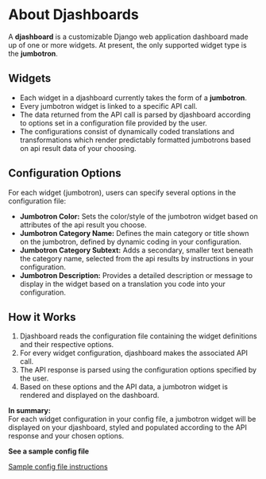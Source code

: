 # About Djashboards

A **djashboard** is a customizable Django web application dashboard made up of one or more widgets. At present, the only supported widget type is the **jumbotron**.  

## Widgets

- Each widget in a djashboard currently takes the form of a **jumbotron**.
- Every jumbotron widget is linked to a specific API call.
- The data returned from the API call is parsed by djashboard according to options set in a configuration file provided by the user.
- The configurations consist of dynamically coded translations and transformations which render predictably formatted jumbotrons based on api result data of your choosing.

## Configuration Options

For each widget (jumbotron), users can specify several options in the configuration file:

- **Jumbotron Color:** Sets the color/style of the jumbotron widget based on attributes of the api result you choose.
- **Jumbotron Category Name:** Defines the main category or title shown on the jumbotron, defined by dynamic coding in your configuration.
- **Jumbotron Category Subtext:** Adds a secondary, smaller text beneath the category name, selected from the api results by instructions in your configuration.
- **Jumbotron Description:** Provides a detailed description or message to display in the widget based on a translation you code into your configuration.

## How it Works

1. Djashboard reads the configuration file containing the widget definitions and their respective options.
2. For every widget configuration, djashboard makes the associated API call.
3. The API response is parsed using the configuration options specified by the user.
4. Based on these options and the API data, a jumbotron widget is rendered and displayed on the dashboard.

**In summary:**  
For each widget configuration in your config file, a jumbotron widget will be displayed on your djashboard, styled and populated according to the API response and your chosen options.

**See a sample config file**

 [Sample config file instructions](./environment_template_instructions.md)
